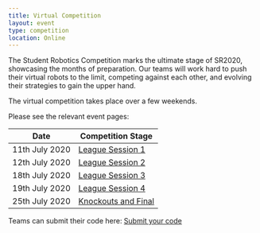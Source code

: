 ```yaml
---
title: Virtual Competition
layout: event
type: competition
location: Online
---
```


The Student Robotics Competition marks the ultimate stage of SR2020, showcasing the months of preparation. Our teams will work hard to push their virtual robots to the limit, competing against each other, and evolving their strategies to gain the upper hand.

The virtual competition takes place over a few weekends.

Please see the relevant event pages:

| Date           | Competition Stage                                                   |
|----------------|---------------------------------------------------------------------|
| 11th July 2020 | [League Session 1](/events/sr2020/virtual-competition-league-1/)    |
| 12th July 2020 | [League Session 2](/events/sr2020/virtual-competition-league-2/)    |
| 18th July 2020 | [League Session 3](/events/sr2020/virtual-competition-league-3/)    |
| 19th July 2020 | [League Session 4](/events/sr2020/virtual-competition-league-4/)    |
| 25th July 2020 | [Knockouts and Final](/events/sr2020/virtual-competition-knockouts/)|

Teams can submit their code here: [Submit your code](https://studentrobotics.org/code-submitter/)
